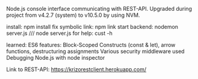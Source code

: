 Node.js console interface communicating with REST-API. Upgraded during project from v4.2.7 (system) to v10.5.0 by using NVM.

install: npm install
fix symbolic link: npm link
start backend: nodemon server.js   ///   node server.js
for help: cust -h

learned:
ES6 features: Block-Scoped Constructs (const & let), arrow functions, destructuring assignments
Various security middleware used
Debugging Node.js with node inspector

Link to REST-API: https://krizorestclient.herokuapp.com/